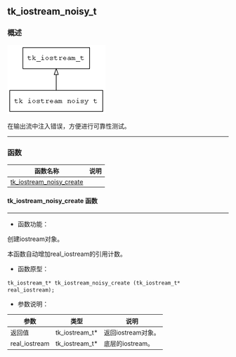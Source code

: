## tk\_iostream\_noisy\_t
### 概述
![image](images/tk_iostream_noisy_t_0.png)


 在输出流中注入错误，方便进行可靠性测试。



----------------------------------
### 函数
<p id="tk_iostream_noisy_t_methods">

| 函数名称 | 说明 | 
| -------- | ------------ | 
| <a href="#tk_iostream_noisy_t_tk_iostream_noisy_create">tk\_iostream\_noisy\_create</a> |  |
#### tk\_iostream\_noisy\_create 函数
-----------------------

* 函数功能：

> <p id="tk_iostream_noisy_t_tk_iostream_noisy_create">
 创建iostream对象。

 本函数自动增加real_iostream的引用计数。






* 函数原型：

```
tk_iostream_t* tk_iostream_noisy_create (tk_iostream_t* real_iostream);
```

* 参数说明：

| 参数 | 类型 | 说明 |
| -------- | ----- | --------- |
| 返回值 | tk\_iostream\_t* | 返回iostream对象。 |
| real\_iostream | tk\_iostream\_t* | 底层的iostream。 |
